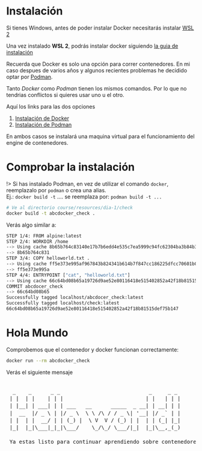 # Instalación

Si tienes Windows, antes de poder instalar Docker necesitarás instalar [WSL 2](https://learn.microsoft.com/es-es/windows/wsl/install)

Una vez instalado **WSL 2**, podrás instalar docker siguiendo [la guia de instalación](https://docs.docker.com/desktop/install/windows-install/) 

Recuerda que Docker es solo una opción para correr contenedores. En mi caso despues de varios años y algunos recientes problemas he decidido optar por [Podman](https://podman.io/docs/installation).

Tanto *Docker* como *Podman* tienen los mismos comandos. Por lo que no tendrias conflictos si quieres usar uno u el otro.

Aquí los links para las dos opciones

1. [Instalación de Docker](https://docs.docker.com/engine/install/)
2. [Instalación de Podman](https://podman.io/docs/installation)

En ambos casos se instalará una maquina virtual para el funcionamiento del engine de contenedores.

# Comprobar la instalación

!> Si has instalado Podman, en vez de utilizar el comando `docker`, reemplazalo por `podman` o crea una alias.  
Ej.: `docker build -t` .... se reemplaza por: `podman build -t ...`

```sh
# Ve al directorio course/resources/dia-1/check
docker build -t abcdocker_check .
```

Verás algo similar a:

```sh
STEP 1/4: FROM alpine:latest
STEP 2/4: WORKDIR /home
--> Using cache 8b65b764c83140e17b7b6edd4e535c7ea5999c94fc62304ba3b84b3f4a6d2e2e
--> 8b65b764c831
STEP 3/4: COPY helloworld.txt .
--> Using cache ff5e373e995af967843b824341b614b7f847cc186225dfcc70601b04d100f91c
--> ff5e373e995a
STEP 4/4: ENTRYPOINT ["cat", "helloworld.txt"]
--> Using cache 66c64bd08b65a19726d9ae52e80116418e515402852a42f18b81515def75b147
COMMIT abcdocer_check
--> 66c64bd08b65
Successfully tagged localhost/abcdocer_check:latest
Successfully tagged localhost/check:latest
66c64bd08b65a19726d9ae52e80116418e515402852a42f18b81515def75b147
```

# Hola Mundo

Comprobemos que el contenedor y docker funcionan correctamente:

```sh
docker run --rm abcdocker_check
```

Verás el siguiente mensaje


<pre style="line-height:1.2rem">

  _    _      _ _                            _     _ _
 | |  | |    | | |                          | |   | | |
 | |__| | ___| | | ___   __      _____  _ __| | __| | |
 |  __  |/ _ \ | |/ _ \  \ \ /\ / / _ \| '__| |/ _` | |
 | |  | |  __/ | | (_) |  \ V  V / (_) | |  | | (_| |_|
 |_|  |_|\___|_|_|\___/    \_/\_/ \___/|_|  |_|\__,_(_)

 Ya estas listo para continuar aprendiendo sobre contenedores!

</pre>

